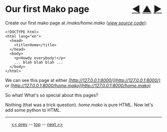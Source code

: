 Our first Mako page <span style="float:right;">[&#x25C0;](04.md) [&#x25B2;](../README.md) [&#x25BA;](06.md)</span>
=========

Create our first mako page at _/mako/home.mako_ (*[view source code](https://github.com/BrentNoorda/django_unusual/blob/master/django_unusual/mako/home.mako)*):

    <!DOCTYPE html>
    <html lang="en">
      <head>
        <title>Home</title>
      </head>
      <body>
        <p>Howdy everybody!</p>
        ... blah blah blah ...
      </body>
    </html>

We can see this page at either _[http://127.0.0.1:8000/](http://127.0.0.1:8000/)_ or _[http://127.0.0.1:8000/home.mako](http://127.0.0.1:8000/home.mako)_

So what! What's so special about this pages?

Nothing (that was a trick question).  _home.mako_ is pure HTML. Now let's add some python to HTML.

------

&nbsp;&nbsp;&nbsp;&nbsp; [&lt;&lt; prev](04.md) -- [top](../README.md) -- [next &gt;&gt;](06.md)